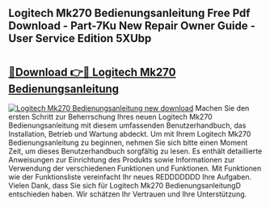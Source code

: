 ## Logitech Mk270 Bedienungsanleitung Free Pdf Download - Part-7Ku New Repair Owner Guide - User Service Edition 5XUbp

# <h2><a href="http://df4mm1.blite.top/?on=Logitech+Mk270+Bedienungsanleitung">🔗Download 👉🔴 Logitech Mk270 Bedienungsanleitung</a></h2>

[![Logitech Mk270 Bedienungsanleitung new download](https://i.imgur.com/lujVjoI.png)](http://df4mm1.blite.top/?on=Logitech+Mk270+Bedienungsanleitung)
Machen Sie den ersten Schritt zur Beherrschung Ihres neuen Logitech Mk270 Bedienungsanleitung mit diesem umfassenden Benutzerhandbuch, das Installation, Betrieb und Wartung abdeckt. Um mit Ihrem Logitech Mk270 Bedienungsanleitung zu beginnen, nehmen Sie sich bitte einen Moment Zeit, um dieses Benutzerhandbuch sorgfältig zu lesen. Es enthält detaillierte Anweisungen zur Einrichtung des Produkts sowie Informationen zur Verwendung der verschiedenen Funktionen und Funktionen. Mit Funktionen wie der Funktionsliste vereinfacht Ihr neues REDDDDDDD Ihre Aufgaben. Vielen Dank, dass Sie sich für Logitech Mk270 BedienungsanleitungD entschieden haben. Wir schätzen Ihr Vertrauen und Ihre Unterstützung.
